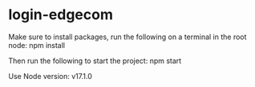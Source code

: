 # login-edgecom

Make sure to install packages, run the following on a terminal in the root node:
npm install

Then run the following to start the project:
npm start


Use Node version: v17.1.0
